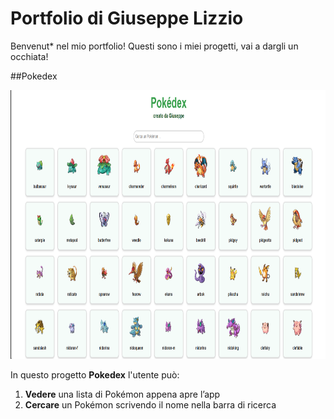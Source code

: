 # Portfolio di Giuseppe Lizzio

Benvenut* nel mio portfolio! Questi sono i miei progetti, vai a dargli un occhiata!

##Pokedex

<img src="Screenshot_Pokedex.png" alt="Screenshot_Pokedex" width="820" height="430">

In questo progetto **Pokedex** l'utente può:
1. **Vedere** una lista di Pokémon appena apre l’app
2. **Cercare** un Pokémon scrivendo il nome nella barra di ricerca

